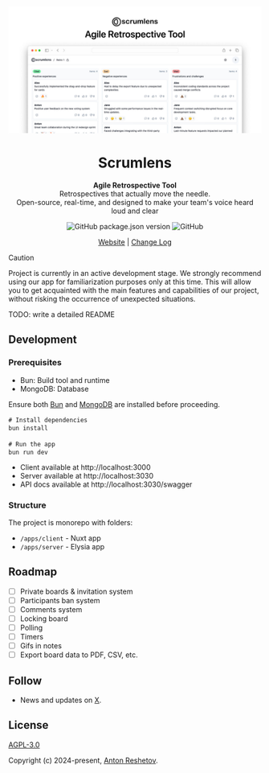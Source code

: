 <p align="center">
  <img src="./preview.jpg">
</p>

<h1 align="center">Scrumlens</h1>

<p align="center">
  <strong>Agile Retrospective Tool</strong>
  <br>
  Retrospectives that actually move the needle.
  <br>
  Open-source, real-time, and designed to make your team's voice heard loud and clear
</p>

<p align="center">
  <img alt="GitHub package.json version" src="https://img.shields.io/github/package-json/v/scrumlens/scrumlens">
  <img alt="GitHub" src="https://img.shields.io/github/license/scrumlens/scrumlens">
</p>

<p align="center">
  <a href="https://scrumlens.com">Website</a> |
  <a href="https://github.com/scrumlens/scrumlens/blob/main/CHANGELOG.md">Change Log</a>
</p>

> [!CAUTION]
> Project is currently in an active development stage.
> We strongly recommend using our app for familiarization purposes only at this time. This will allow you to get acquainted with the main features and capabilities of our project, without risking the occurrence of unexpected situations.

TODO: write a detailed README

## Development

### Prerequisites

- Bun: Build tool and runtime
- MongoDB: Database

Ensure both [Bun](https://bun.sh/) and [MongoDB](https://www.mongodb.com/docs/manual/administration/install-community/) are installed before proceeding.

```
# Install dependencies
bun install

# Run the app
bun run dev
```

- Client available at http://localhost:3000
- Server available at http://localhost:3030
- API docs available at http://localhost:3030/swagger

### Structure

The project is monorepo with folders:

- `/apps/client` - Nuxt app
- `/apps/server` - Elysia app

## Roadmap

- [ ] Private boards & invitation system
- [ ] Participants ban system
- [ ] Comments system
- [ ] Locking board
- [ ] Polling
- [ ] Timers
- [ ] Gifs in notes
- [ ] Export board data to PDF, CSV, etc.

## Follow
 - News and updates on [X](https://twitter.com/anton_reshetov).

## License

[AGPL-3.0](https://github.com/scrumlens/scrumlens/blob/main/LICENSE)

Copyright (c) 2024-present, [Anton Reshetov](https://github.com/antonreshetov).
